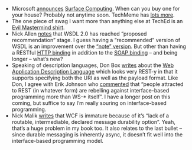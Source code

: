 -   Microsoft
    [announces](http://www.microsoft.com/presspass/press/2007/may07/05-29MSSurfacePR.mspx)
    [Surface Computing](http://www.microsoft.com/surface/). When can you buy one
    for your house? Probably not anytime soon. TechMeme has [lots
    more](http://www.techmeme.com/070530/p1).
-   The one piece of swag I want more than anything else at TechEd is an
    [Evil Mastermind
    shirt](http://software.ericsink.com/entries/Evil_Mastermind_Shirts.html).
-   Nick Allen
    [notes](http://blogs.msdn.com/drnick/archive/2007/05/30/wsdl-2-0-proposed.aspx)
    that WSDL 2.0 has reached “proposed recommendation” stage. I guess
    having a “recommended” version of WSDL is an improvement over the
    [“note” version](http://www.w3.org/TR/wsdl). But other than having a
    RESTful [HTTP
    binding](http://www.w3.org/TR/2007/PR-wsdl20-primer-20070523/#more-bindings-http)
    in addition to the [SOAP
    binding](http://www.w3.org/TR/2007/PR-wsdl20-primer-20070523/#more-bindings-soap)
    – and being longer – what’s new?
-   Speaking of description languages, Don Box
    [writes](http://pluralsight.com/blogs/dbox/archive/2007/05/29/47544.aspx)
    about the [Web Application Description
    Language](https://wadl.dev.java.net/) which looks very REST-y in
    that it supports specifying both the URI as well as the payload
    format. Like Don, I agree with Erik Johnson who
    [commented](http://www.innoq.com/blog/st/2007/05/28/does_rest_need_a_service_description_language.html#c82953)
    that “people attracted to REST (in whatever form) are rebelling
    against interface-based programming more than WS-\* itself”. I have
    a longer post on this coming, but suffice to say I’m really souring
    on interface-based programming.
-   Nick Malik
    [writes](http://blogs.msdn.com/nickmalik/archive/2007/05/30/system-reliability-requires-message-durability-immature-wcf.aspx)
    that WCF is immature because of it’s “lack of a routable,
    intermediable, declared message durability option”. Yeah, that’s a
    huge problem in my book too. It also relates to the last bullet –
    since durable messaging is inherently async, it doesn’t fit well
    into the interface-based programming model.

